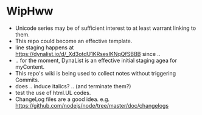# WipHww

* Unicode series may be of sufficient interest to at least warrant linking to them.
* This repo could become an effective template.
* line staging happens at https://dynalist.io/d/_Xd3otdU1KRsesIKNqQfSBBB since ..
* .. for the moment, DynaList is an effective initial staging agea for myContent.
* This repo's wiki is being used to collect notes without triggering Commits.
* does .. induce italics? .. (and terminate them?)
* test the use of html.UL codes.
* ChangeLog files are a good idea.  e.g. https://github.com/nodejs/node/tree/master/doc/changelogs
